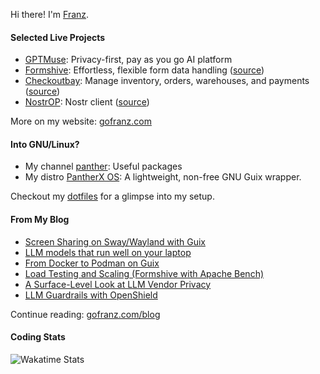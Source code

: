 Hi there! I'm [Franz](https://gofranz.com/resume/).

#### Selected Live Projects

- [GPTMuse](https://gpt-muse.com/): Privacy-first, pay as you go AI platform
- [Formshive](https://formshive.com/): Effortless, flexible form data handling ([source](https://github.com/franzos/formshive-ts))
- [Checkoutbay](https://checkoutbay.com/): Manage inventory, orders, warehouses, and payments ([source](https://github.com/franzos/checkoutbay-ts))
- [NostrOP](https://d2okqj4v2u9fts.cloudfront.net/): Nostr client ([source](https://github.com/franzos/nostr-ts))

More on my website: [gofranz.com](https://gofranz.com/)

#### Into GNU/Linux?

- My channel [panther](https://github.com/PantherXOS/panther): Useful packages
- My distro [PantherX OS](https://www.pantherx.org/): A lightweight, non-free GNU Guix wrapper.

Checkout my [dotfiles](https://github.com/franzos/dotfiles) for a glimpse into my setup.

#### From My Blog

- [Screen Sharing on Sway/Wayland with Guix](https://gofranz.com/blog/screen-sharing-on-sway-wayland-guix/)
- [LLM models that run well on your laptop](https://gofranz.com/blog/llm-models-that-run-well-on-your-laptop/)
- [From Docker to Podman on Guix](https://gofranz.com/blog/from-docker-to-podman-on-guix/)
- [Load Testing and Scaling (Formshive with Apache Bench)](https://gofranz.com/blog/testing-and-scaling-formshive-with-apache-bench/)
- [A Surface-Level Look at LLM Vendor Privacy](https://gofranz.com/blog/a-surface-level-look-at-llm-vendor-privacy/)
- [LLM Guardrails with OpenShield](https://gofranz.com/blog/llm-guardrails-with-openshield/)

Continue reading: [gofranz.com/blog](https://gofranz.com/blog/)

#### Coding Stats

![Wakatime Stats](https://wakatime.com/share/@franz/8eb86a7d-24c2-4d5f-b29d-3412a1194f3a.png)